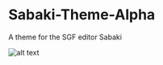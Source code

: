 # Sabaki-Theme-Alpha
A theme for the SGF editor Sabaki

![alt text](https://github.com/FrgttnDeer/Sabaki-Theme-Alpha/Screenshot.png?raw=true)
